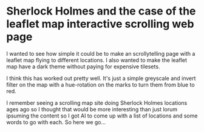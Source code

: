 # Sherlock Holmes and the case of the leaflet map interactive scrolling web page

I wanted to see how simple it could be to make an scrollytelling page with a leaflet map flying to different locations. I also wanted to make the leaflet map have a dark theme without paying for expensive tilesets.

I think this has worked out pretty well. It's just a simple greyscale and invert filter on the map with a hue-rotation on the marks to turn them from blue to red.

I remember seeing a scrolling map site doing Sherlock Holmes locations ages ago so I thought that would be more interesting than just lorum ipsuming the content so I got AI to come up with a list of locations and some words to go with each. So here we go...

